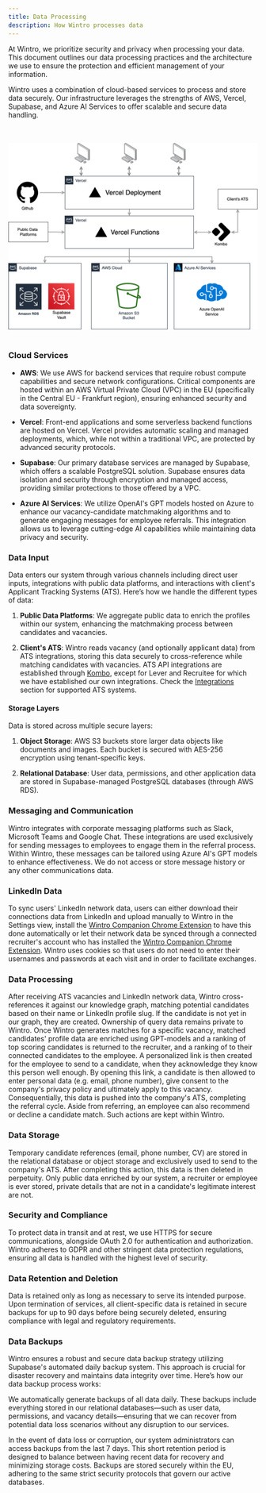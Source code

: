 ```yaml
---
title: Data Processing
description: How Wintro processes data
---
```


At Wintro, we prioritize security and privacy when processing your data. This document outlines our data processing practices and the architecture we use to ensure the protection and efficient management of your information.

Wintro uses a combination of cloud-based services to process and store data securely. Our infrastructure leverages the strengths of AWS, Vercel, Supabase, and Azure AI Services to offer scalable and secure data handling.

<br></br>
![image](/public/data_processing.png)
<br></br>

### Cloud Services

- **AWS**: We use AWS for backend services that require robust compute capabilities and secure network configurations. Critical components are hosted within an AWS Virtual Private Cloud (VPC) in the EU (specifically in the Central EU - Frankfurt region), ensuring enhanced security and data sovereignty.

- **Vercel**: Front-end applications and some serverless backend functions are hosted on Vercel. Vercel provides automatic scaling and managed deployments, which, while not within a traditional VPC, are protected by advanced security protocols.

- **Supabase**: Our primary database services are managed by Supabase, which offers a scalable PostgreSQL solution. Supabase ensures data isolation and security through encryption and managed access, providing similar protections to those offered by a VPC.

- **Azure AI Services**: We utilize OpenAI's GPT models hosted on Azure to enhance our vacancy-candidate matchmaking algorithms and to generate engaging messages for employee referrals. This integration allows us to leverage cutting-edge AI capabilities while maintaining data privacy and security.

### Data Input

Data enters our system through various channels including direct user inputs, integrations with public data platforms, and interactions with client's Applicant Tracking Systems (ATS). Here’s how we handle the different types of data:


1. **Public Data Platforms**: We aggregate public data to enrich the profiles within our system, enhancing the matchmaking process between candidates and vacancies.

2. **Client's ATS**: Wintro reads vacancy (and optionally applicant data) from ATS integrations, storing this data securely to cross-reference while matching candidates with vacancies. ATS API integrations are established through [Kombo](https://kombo.dev), except for Lever and Recruitee for which we have established our own integrations. Check the [Integrations](/security-compliance/integrations) section for supported ATS systems.

#### Storage Layers

Data is stored across multiple secure layers:

1. **Object Storage**: AWS S3 buckets store larger data objects like documents and images. Each bucket is secured with AES-256 encryption using tenant-specific keys.

2. **Relational Database**: User data, permissions, and other application data are stored in Supabase-managed PostgreSQL databases (through AWS RDS).

### Messaging and Communication

Wintro integrates with corporate messaging platforms such as Slack, Microsoft Teams and Google Chat. These integrations are used exclusively for sending messages to employees to engage them in the referral process. Within Wintro, these messages can be tailored using Azure AI's GPT models to enhance effectiveness. We do not access or store message history or any other communications data.

### LinkedIn Data

To sync users' LinkedIn network data, users can either download their connections data from LinkedIn and upload manually to Wintro in the Settings view, install the [Wintro Companion Chrome Extension](https://chromewebstore.google.com/detail/wintro-companion/iclolnbldkiggoimcopffojpgcpneikn) to have this done automatically or let their network data be synced through a connected recruiter's account who has installed the [Wintro Companion Chrome Extension](https://chromewebstore.google.com/detail/wintro-companion/iclolnbldkiggoimcopffojpgcpneikn). Wintro uses cookies so that users do not need to enter their usernames and passwords at each visit and in order to facilitate exchanges.

### Data Processing

After receiving ATS vacancies and LinkedIn network data, Wintro cross-references it against our knowledge graph, matching potential candidates based on their name or LinkedIn profile slug. If the candidate is not yet in our graph, they are created. Ownership of query data remains private to Wintro. Once Wintro generates matches for a specific vacancy, matched candidates' profile data are enriched using GPT-models and a ranking of top scoring candidates is returned to the recruiter, and a ranking of to their connected candidates to the employee. A personalized link is then created for the employee to send to a candidate, when they acknowledge they know this person well enough. By opening this link, a candidate is then allowed to enter personal data (e.g. email, phone number), give consent to the company's privacy policy and ultimately apply to this vacancy. Consequentially, this data is pushed into the company's ATS, completing the referral cycle. Aside from referring, an employee can also recommend or decline a candidate match. Such actions are kept within Wintro.

### Data Storage

Temporary candidate references (email, phone number, CV) are stored in the relational database or object storage and exclusively used to send to the company's ATS. After completing this action, this data is then deleted in perpetuity. Only public data enriched by our system, a recruiter or employee is ever stored, private details that are not in a candidate's legitimate interest are not.

### Security and Compliance

To protect data in transit and at rest, we use HTTPS for secure communications, alongside OAuth 2.0 for authentication and authorization. Wintro adheres to GDPR and other stringent data protection regulations, ensuring all data is handled with the highest level of security.

### Data Retention and Deletion

Data is retained only as long as necessary to serve its intended purpose. Upon termination of services, all client-specific data is retained in secure backups for up to 90 days before being securely deleted, ensuring compliance with legal and regulatory requirements.

### Data Backups

Wintro ensures a robust and secure data backup strategy utilizing Supabase's automated daily backup system. This approach is crucial for disaster recovery and maintains data integrity over time. Here’s how our data backup process works:

We automatically generate backups of all data daily. These backups include everything stored in our relational databases—such as user data, permissions, and vacancy details—ensuring that we can recover from potential data loss scenarios without any disruption to our services.

In the event of data loss or corruption, our system administrators can access backups from the last 7 days. This short retention period is designed to balance between having recent data for recovery and minimizing storage costs. Backups are stored securely within the EU, adhering to the same strict security protocols that govern our active databases.
